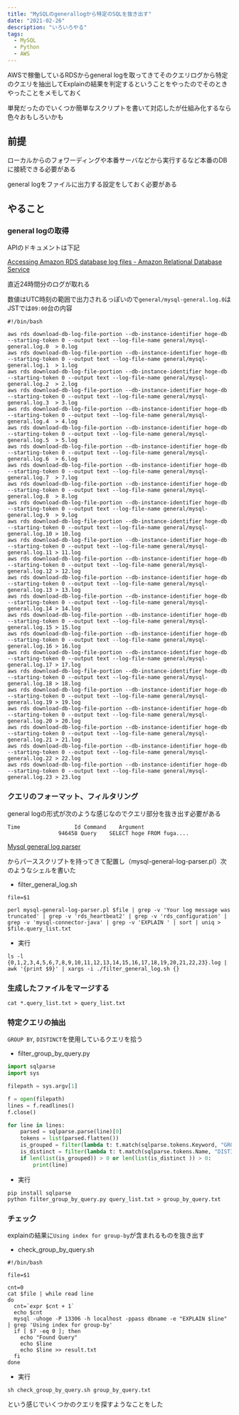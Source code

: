 ```yaml
---
title: "MySQLのgenerallogから特定のSQLを抜き出す"
date: "2021-02-26"
description: "いろいろやる"
tags:
  - MySQL
  - Python
  - AWS
---
```


AWSで稼働しているRDSからgeneral logを取ってきてそのクエリログから特定のクエリを抽出してExplainの結果を判定するということをやったのでそのときやったことをメモしておく

単発だったのでいくつか簡単なスクリプトを書いて対応したが仕組み化するなら色々おもしろいかも

## 前提

ローカルからのフォワーディングや本番サーバなどから実行するなど本番のDBに接続できる必要がある

general logをファイルに出力する設定をしておく必要がある

## やること
### general logの取得

APIのドキュメントは下記

[Accessing Amazon RDS database log files - Amazon Relational Database Service](https://docs.aws.amazon.com/AmazonRDS/latest/UserGuide/USER_LogAccess.html)

直近24時間分のログが取れる

数値はUTC時刻の範囲で出力されるっぽいので`general/mysql-general.log.0`はJSTでは`09:00`台の内容

```shell
#!/bin/bash

aws rds download-db-log-file-portion --db-instance-identifier hoge-db --starting-token 0 --output text --log-file-name general/mysql-general.log.0  > 0.log
aws rds download-db-log-file-portion --db-instance-identifier hoge-db --starting-token 0 --output text --log-file-name general/mysql-general.log.1  > 1.log
aws rds download-db-log-file-portion --db-instance-identifier hoge-db --starting-token 0 --output text --log-file-name general/mysql-general.log.2  > 2.log
aws rds download-db-log-file-portion --db-instance-identifier hoge-db --starting-token 0 --output text --log-file-name general/mysql-general.log.3  > 3.log
aws rds download-db-log-file-portion --db-instance-identifier hoge-db --starting-token 0 --output text --log-file-name general/mysql-general.log.4  > 4.log
aws rds download-db-log-file-portion --db-instance-identifier hoge-db --starting-token 0 --output text --log-file-name general/mysql-general.log.5  > 5.log
aws rds download-db-log-file-portion --db-instance-identifier hoge-db --starting-token 0 --output text --log-file-name general/mysql-general.log.6  > 6.log
aws rds download-db-log-file-portion --db-instance-identifier hoge-db --starting-token 0 --output text --log-file-name general/mysql-general.log.7  > 7.log
aws rds download-db-log-file-portion --db-instance-identifier hoge-db --starting-token 0 --output text --log-file-name general/mysql-general.log.8  > 8.log
aws rds download-db-log-file-portion --db-instance-identifier hoge-db --starting-token 0 --output text --log-file-name general/mysql-general.log.9  > 9.log
aws rds download-db-log-file-portion --db-instance-identifier hoge-db --starting-token 0 --output text --log-file-name general/mysql-general.log.10 > 10.log
aws rds download-db-log-file-portion --db-instance-identifier hoge-db --starting-token 0 --output text --log-file-name general/mysql-general.log.11 > 11.log
aws rds download-db-log-file-portion --db-instance-identifier hoge-db --starting-token 0 --output text --log-file-name general/mysql-general.log.12 > 12.log
aws rds download-db-log-file-portion --db-instance-identifier hoge-db --starting-token 0 --output text --log-file-name general/mysql-general.log.13 > 13.log
aws rds download-db-log-file-portion --db-instance-identifier hoge-db --starting-token 0 --output text --log-file-name general/mysql-general.log.14 > 14.log
aws rds download-db-log-file-portion --db-instance-identifier hoge-db --starting-token 0 --output text --log-file-name general/mysql-general.log.15 > 15.log
aws rds download-db-log-file-portion --db-instance-identifier hoge-db --starting-token 0 --output text --log-file-name general/mysql-general.log.16 > 16.log
aws rds download-db-log-file-portion --db-instance-identifier hoge-db --starting-token 0 --output text --log-file-name general/mysql-general.log.17 > 17.log
aws rds download-db-log-file-portion --db-instance-identifier hoge-db --starting-token 0 --output text --log-file-name general/mysql-general.log.18 > 18.log
aws rds download-db-log-file-portion --db-instance-identifier hoge-db --starting-token 0 --output text --log-file-name general/mysql-general.log.19 > 19.log
aws rds download-db-log-file-portion --db-instance-identifier hoge-db --starting-token 0 --output text --log-file-name general/mysql-general.log.20 > 20.log
aws rds download-db-log-file-portion --db-instance-identifier hoge-db --starting-token 0 --output text --log-file-name general/mysql-general.log.21 > 21.log
aws rds download-db-log-file-portion --db-instance-identifier hoge-db --starting-token 0 --output text --log-file-name general/mysql-general.log.22 > 22.log
aws rds download-db-log-file-portion --db-instance-identifier hoge-db --starting-token 0 --output text --log-file-name general/mysql-general.log.23 > 23.log
```

### クエリのフォーマット、フィルタリング

general logの形式が次のような感じなのでクエリ部分を抜き出す必要がある

```
Time                 Id Command    Argument
                946458 Query    SELECT hoge FROM fuga....
```

[Mysql general log parser](https://gist.github.com/httpdss/948386)

<!-- textlint-disable prh,spellcheck-tech-word -->
からパーススクリプトを持ってきて配置し（mysql-general-log-parser.pl）次のようなシェルを書いた
<!-- textlint-enable prh,spellcheck-tech-word  -->

- filter_general_log.sh

```shell
file=$1

perl mysql-general-log-parser.pl $file | grep -v 'Your log message was truncated' | grep -v 'rds_heartbeat2' | grep -v 'rds_configuration' | grep -v 'mysql-connector-java' | grep -v 'EXPLAIN ' | sort | uniq > $file.query_list.txt
```

- 実行

```shell
ls -l {0,1,2,3,4,5,6,7,8,9,10,11,12,13,14,15,16,17,18,19,20,21,22,23}.log | awk '{print $9}' | xargs -i ./filter_general_log.sh {}
```

### 生成したファイルをマージする

```
cat *.query_list.txt > query_list.txt
```

### 特定クエリの抽出

`GROUP BY`, `DISTINCT`を使用しているクエリを拾う

- filter_group_by_query.py

```python
import sqlparse
import sys

filepath = sys.argv[1]

f = open(filepath)
lines = f.readlines()
f.close()

for line in lines:
    parsed = sqlparse.parse(line)[0]
    tokens = list(parsed.flatten())
    is_grouped = filter(lambda t: t.match(sqlparse.tokens.Keyword, "GROUP\s+BY", regex=True), tokens)
    is_distinct = filter(lambda t: t.match(sqlparse.tokens.Name, "DISTINCT"), tokens)
    if len(list(is_grouped)) > 0 or len(list(is_distinct )) > 0:
        print(line)
```

- 実行

```shell
pip install sqlparse
python filter_group_by_query.py query_list.txt > group_by_query.txt
```

### チェック

explainの結果に`Using index for group-by`が含まれるものを抜き出す

- check_group_by_query.sh

```shell
#!/bin/bash

file=$1

cnt=0
cat $file | while read line
do
  cnt=`expr $cnt + 1`
  echo $cnt
  mysql -uhoge -P 13306 -h localhost -ppass dbname -e "EXPLAIN $line" | grep 'Using index for group-by'
  if [ $? -eq 0 ]; then
    echo "Found Query"
    echo $line
    echo $line >> result.txt
  fi
done
```

- 実行

```
sh check_group_by_query.sh group_by_query.txt
```

という感じでいくつかのクエリを探すようなことをした